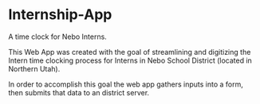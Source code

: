# Internship-App
A time clock for Nebo Interns.

This Web App was created with the goal of streamlining and digitizing the Intern time clocking process for Interns in Nebo School District (located in Northern Utah).

In order to accomplish this goal the web app gathers inputs into a form, then submits that data to an district server.
